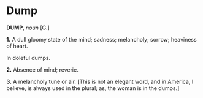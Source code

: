 # Dump

**DUMP**, _noun_ \[G.\]

**1.** A dull gloomy state of the mind; sadness; melancholy; sorrow; heaviness of heart.

In doleful dumps.

**2.** Absence of mind; reverie.

**3.** A melancholy tune or air. \[This is not an elegant word, and in America, I believe, is always used in the plural; as, the woman is in the dumps.\]